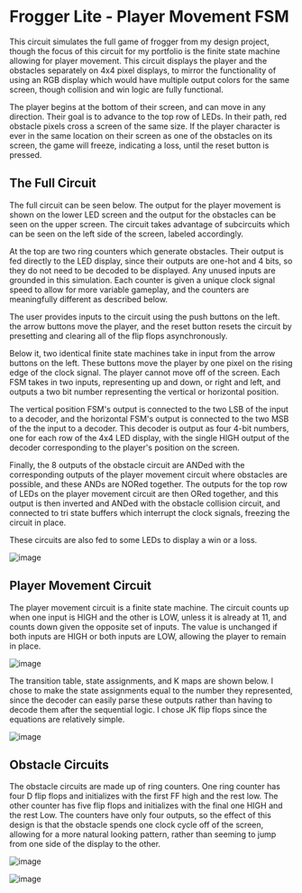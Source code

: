 # Frogger Lite - Player Movement FSM
This circuit simulates the full game of frogger from my design project, though the focus of this circuit for my portfolio is the finite state machine allowing for player movement. This circuit displays the player and the obstacles separately on 4x4 pixel displays, to mirror the functionality of using an RGB display which would have multiple output colors for the same screen, though collision and win logic are fully functional.

The player begins at the bottom of their screen, and can move in any direction. Their goal is to advance to the top row of LEDs. In their path, red obstacle pixels cross a screen of the same size. If the player character is ever in the same location on their screen as one of the obstacles on its screen, the game will freeze, indicating a loss, until the reset button is pressed.
## The Full Circuit
The full circuit can be seen below. The output for the player movement is shown on the lower LED screen and the output for the obstacles can be seen on the upper screen. The circuit takes advantage of subcircuits which can be seen on the left side of the screen, labeled accordingly.

At the top are two ring counters which generate obstacles. Their output is fed directly to the LED display, since their outputs are one-hot and 4 bits, so they do not need to be decoded to be displayed. Any unused inputs are grounded in this simulation. Each counter is given a unique clock signal speed to allow for more variable gameplay, and the counters are meaningfully different as described below.

The user provides inputs to the circuit using the push buttons on the left. the arrow buttons move the player, and the reset button resets the circuit by presetting and clearing all of the flip flops asynchronously.

Below it, two identical finite state machines take in input from the arrow buttons on the left. These buttons move the player by one pixel on the rising edge of the clock signal. The player cannot move off of the screen. Each FSM takes in two inputs, representing up and down, or right and left, and outputs a two bit number representing the vertical or horizontal position. 

The vertical position FSM's output is connected to the two LSB of the input to a decoder, and the horizontal FSM's output is connected to the two MSB of the the input to a decoder. This decoder is output as four 4-bit numbers, one for each row of the 4x4 LED display, with the single HIGH output of the decoder corresponding to the player's position on the screen.

Finally, the 8 outputs of the obstacle circuit are ANDed with the corresponding outputs of the player movement circuit where obstacles are possible, and these ANDs are NORed together. The outputs for the top row of LEDs on the player movement circuit are then ORed together, and this output is then inverted and ANDed with the obstacle collision circuit, and connected to tri state buffers which interrupt the clock signals, freezing the circuit in place.

These circuits are also fed to some LEDs to display a win or a loss.

![image](https://github.com/user-attachments/assets/031760e1-44f2-439b-9b41-cc7287707d42)

## Player Movement Circuit
The player movement circuit is a finite state machine. The circuit counts up when one input is HIGH and the other is LOW, unless it is already at 11, and counts down given the opposite set of inputs. The value is unchanged if both inputs are HIGH or both inputs are LOW, allowing the player to remain in place.

![image](https://github.com/user-attachments/assets/6190fcee-512d-44dc-839e-f61731b32f62)

The transition table, state assignments, and K maps are shown below. I chose to make the state assignments equal to the number they represented, since the decoder can easily parse these outputs rather than having to decode them after the sequential logic. I chose JK flip flops since the equations are relatively simple.

![image](https://github.com/user-attachments/assets/609e73f7-8861-4d50-bbaa-49915a55712e)

## Obstacle Circuits
The obstacle circuits are made up of ring counters. One ring counter has four D flip flops and initializes with the first FF high and the rest low. The other counter has five flip flops and initializes with the final one HIGH and the rest Low. The counters have only four outputs, so the effect of this design is that the obstacle spends one clock cycle off of the screen, allowing for a more natural looking pattern, rather than seeming to jump from one side of the display to the other.

![image](https://github.com/user-attachments/assets/ca01f357-5545-425b-b803-bb318192b547)

![image](https://github.com/user-attachments/assets/d2f5e0ec-ffa8-4ce5-9b06-391d65cc861d)

